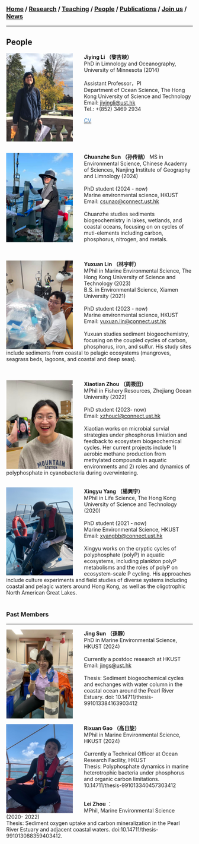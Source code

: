 ### [**Home**](../README.md)  /  [**Research**](research.md)  /  [**Teaching**](teaching.md)  / [**People**](people.md) /  [**Publications**](publications.md)  /  [**Join us**](joinus.md)  /  [**News**](news.md) 
---

## People 

**Jiying Li （黎吉映）**  <img align="right" style="float: left; padding-right: 30px;" src="/images/jiying3.png" width="180"> \
PhD in Limnology and Oceanography, University of Minnesota (2014)\
<br/>
Assistant Professor，PI\
Department of Ocean Science, The Hong Kong University of Science and Technology\
Email: jiyingli@ust.hk\
Tel.: +(852) 3469 2934
 <p> <a href="https://jiyingli.github.io/files/jiyingCV.pdf" target="_blank"><span style='color:#488AC7'>CV</span></a></p>    
<br/> <br/> <br/> 

**Chuanzhe Sun （孙传喆）**  <img align="right" style="float: left; padding-right: 30px;" src="/images/chuanzhe.png" width="180"> 
MS in Environmental Science, Chinese Academy of Sciences, Nanjing Institute of Geography and Limnology (2024)\
<br/>
PhD student (2024 - now)\
Marine environmental science, HKUST\
Email: csunao@connect.ust.hk\
<br/>
Chuanzhe studies sediments biogeochemistry in lakes, wetlands, and coastal oceans, focusing on on cycles of muti-elements including carbon, phosphorus, nitrogen, and metals.\
<br/><br/> 

**Yuxuan Lin （林宇軒）**  <img align="right" style="float: left; padding-right: 30px;" src="/images/Yuxuan.png" width="180"> \
MPhil in Marine Environmental Science, The Hong Kong University of Science and Technology (2023)\
B.S. in Environmental Science, Xiamen University (2021)\
<br/>
PhD student (2023 - now)\
Marine environmental science, HKUST\
Email: yuxuan.lin@connect.ust.hk\
<br/>
Yuxuan studies sediment biogeochemistry, focusing on the coupled cycles of carbon, phosphorus, iron, and sulfur. His study sites include sediments from coastal to pelagic ecosystems (mangroves, seagrass beds, lagoons, and coastal and deep seas).\
<br/><br/> 

**Xiaotian Zhou （周筱田）**  <img align="right" style="float: left; padding-right: 30px;" src="/images/xiaotian2.png" width="180"> \
MPhil in Fishery Resources, Zhejiang Ocean University (2022)\
<br/>
PhD student (2023- now)\
Email: xzhoucl@connect.ust.hk\
<br/>
Xiaotian works on microbial survial strategies under phosphorus limiation and feedback to ecosystem biogeochemical cycles. Her current projects include 1) aerobic methane production from methylated compounds in aquatic environments and 2) roles and dynamics of polyphosphate in cyanobacteria during overwintering. 
<br/><br/>

**Xingyu Yang （楊興宇）**  <img align="right" style="float: left; padding-right: 30px;" src="/images/xingyu.png" width="180"> \
MPhil in Life Science, The Hong Kong University of Science and Technology (2020)\
<br/>
PhD student (2021 - now)\
Marine Environmental Science, HKUST\
Email: xyangbb@connect.ust.hk\
<br/>
Xingyu works on the cryptic cycles of polyphosphate (polyP) in aquatic ecosystems, including plankton polyP metabolisms and the roles of polyP on ecosystem-scale P cycling. His approaches include culture experiments and field studies of diverse systems including coastal and pelagic waters around Hong Kong, as well as the oligotrophic North American Great Lakes.
<br/><br/> 


### Past Members 
---
**Jing Sun （孫靜）**  <img align="right" style="float: left; padding-right: 30px;" src="/images/jing2.png" width="180"> \
PhD in Marine Environmental Science, HKUST (2024)\
<br/>
Currently a postdoc research at HKUST 
Email: jings@ust.hk\
<br/>
Thesis: Sediment biogeochemical cycles and exchanges with water column in the coastal ocean around the Pearl River Estuary. doi: 10.14711/thesis-991013384163903412
<br/> <br/> <br/> 

**Rixuan Gao （高日旋）**  <img align="right" style="float: left; padding-right: 30px;" src="/images/rixuan.png" width="180"> \
MPhil in Marine Environmental Science, HKUST (2024)\
<br/>
Currently a Technical Officer at Ocean Research Facility, HKUST
<br/>
Thesis: Polyphosphate dynamics in marine heterotrophic bacteria under phosphorus and organic carbon limitations. 10.14711/thesis-991013340457303412
<br/><br/> 

**Lei Zhou** ：\
MPhil, Marine Environmental Science (2020- 2022)\
Thesis: Sediment oxygen uptake and carbon mineralization in the Pearl River Estuary and adjacent coastal waters. doi:10.14711/thesis-991013088359403412.
<br/><br/>
